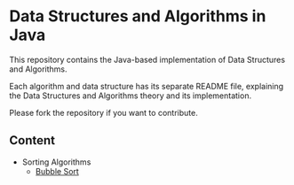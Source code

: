 # Data Structures and Algorithms in Java

This repository contains the Java-based implementation of Data Structures and Algorithms.

Each algorithm and data structure has its separate README file, explaining the Data Structures and Algorithms theory and its implementation.

Please fork the repository if you want to contribute.

## Content

<ul>
<li>Sorting Algorithms
<ul>
<li> <a href = "https://github.com/himanshugupta0007/Data-Structure-And-Algorithms-Java/tree/main/src/com/ds/algo/sorting/bubblesort">Bubble Sort<a></li>
</ul>
</ul>